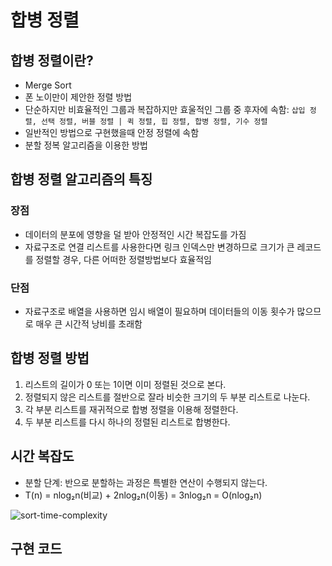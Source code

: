 # 합병 정렬
## 합병 정렬이란?
- Merge Sort
- 폰 노이만이 제안한 정렬 방법
- 단순하지만 비효율적인 그룹과 복잡하지만 효울적인 그룹 중 후자에 속함: `삽입 정렬, 선택 정렬, 버블 정렬 | 퀵 정렬, 힙 정렬, 합병 정렬, 기수 정렬`
- 일반적인 방법으로 구현했을때 안정 정렬에 속함
- 분할 정복 알고리즘을 이용한 방법

## 합병 정렬 알고리즘의 특징
### 장점
  - 데이터의 분포에 영향을 덜 받아 안정적인 시간 복잡도를 가짐
  - 자료구조로 연결 리스트를 사용한다면 링크 인덱스만 변경하므로 크기가 큰 레코드를 정렬할 경우, 다른 어떠한 정렬방법보다 효율적임
### 단점
  - 자료구조로 배열을 사용하면 임시 배열이 필요하며 데이터들의 이동 횟수가 많으므로 매우 큰 시간적 낭비를 초래함

## 합병 정렬 방법
1. 리스트의 길이가 0 또는 1이면 이미 정렬된 것으로 본다.
2. 정렬되지 않은 리스트를 절반으로 잘라 비슷한 크기의 두 부분 리스트로 나눈다.
3. 각 부분 리스트를 재귀적으로 합병 정렬을 이용해 정렬한다.
4. 두 부분 리스트를 다시 하나의 정렬된 리스트로 합병한다.

## 시간 복잡도
- 분할 단계: 반으로 분할하는 과정은 특별한 연산이 수행되지 않는다.
- T(n) = nlog₂n(비교) + 2nlog₂n(이동) = 3nlog₂n = O(nlog₂n)

![sort-time-complexity](https://github.com/CS-STUDY-955/Algorithms/assets/50614241/a1ea8b40-e21b-4895-8b2c-b00bf3ce48e4)

## 구현 코드